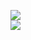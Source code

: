 [![](https://img.shields.io/badge/Made%20With-Github%20Spray-lightgrey.svg?style=for-the-badge&logo=github)](https://github.com/Annihil/github-spray#20586)  
[![](https://i.imgur.com/2DrTn0Z.gif)](https://github.com/Annihil/github-spray)